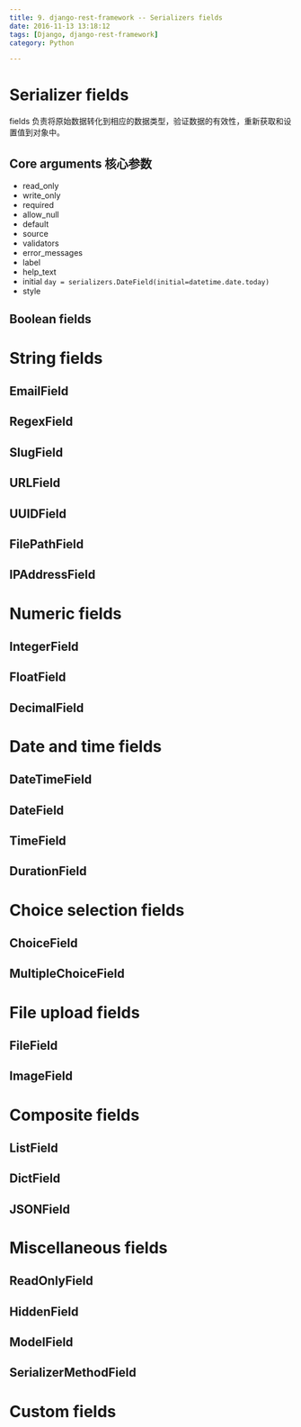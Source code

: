 ```yaml
---
title: 9. django-rest-framework -- Serializers fields
date: 2016-11-13 13:18:12
tags: [Django, django-rest-framework]
category: Python

---
```


# Serializer fields

fields 负责将原始数据转化到相应的数据类型，验证数据的有效性，重新获取和设置值到对象中。

## Core arguments 核心参数

- read_only
- write_only
- required
- allow_null
- default
- source
- validators
- error_messages
- label
- help_text
- initial `day = serializers.DateField(initial=datetime.date.today)`
- style

## Boolean fields

# String fields

## EmailField

## RegexField

## SlugField

## URLField

## UUIDField

## FilePathField

## IPAddressField

# Numeric fields

## IntegerField

## FloatField

## DecimalField

# Date and time fields

## DateTimeField

## DateField

## TimeField

## DurationField

# Choice selection fields

## ChoiceField

## MultipleChoiceField

# File upload fields

## FileField

## ImageField

# Composite fields

## ListField

## DictField

## JSONField

# Miscellaneous fields

## ReadOnlyField

## HiddenField

## ModelField

## SerializerMethodField


# Custom fields



